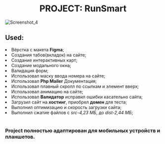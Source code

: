 <h1 align="center">PROJECT: RunSmart</h1>




![Screenshot_4](https://user-images.githubusercontent.com/98873757/200182808-476ebde1-807b-440a-9db8-8d2a56bdc24b.png)

<h2> Used: </h2>
<li>Вёрстка с макета <b>Figma</b>;</li>
<li>Cоздания табов(вкладок) на сайте;</li>
<li>Cоздание интерактивных карт;</li>
<li>Cоздание модального окна;</li>
<li>Валидация форм;</li>
<li>Использовал маску ввода номера на сайте;</li>
<li>Использовал <b>Php Mailer</b> Документация;</li>
<li>Использовал плавный скролл по ссылкам и элемент вверх;</li>
<li>Использовал анимацию на сайте;</li>
<li>Использовал <b>Валидатор</b> исправил ошибки касательно сайта;</li>
<li>Загрузил сайт на <b>хостинг</b>, приобрел <b>домен</b> для теста;</li>
<li>Выполнил оптимизацию и скорость загрузки сайта;</li>
<li>Выполнил сжатие файлов c <i>src-4,23 МБ</i>, до <i>dist-2,44 МБ</i>;</li>
<br>
<h3>Project полностью адаптирован для мобильных устройств и планшетов.</h3>
